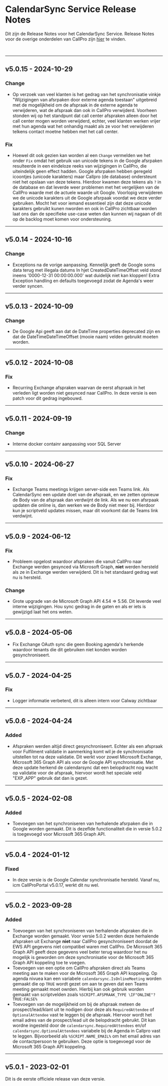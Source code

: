 # CalendarSync Service Release Notes
Dit zijn de Release Notes voor het CalendarSync Service. Release Notes voor de overige onderdelen van CallPro zijn [hier](/releases/v5/release-notes) te vinden.

<br/>

*** 
## v5.0.15 - 2024-10-29
### Change
- Op verzoek van veel klanten is het gedrag van het synchronisatie vinkje "Wijzigingen van afsrpaken door externe agenda toestaan" uitgebreid met de mogelijkheid om de afspraak in de externe agenda te verwijderen, wat de afspraak dan ook in CallPro verwijderd. Voorheen stonden wij op het standpunt dat call center afspraken alleen door het call center mogen worden verwijderd, echter, veel klanten werken vrijer met hun agenda wat het onhandig maakt als ze voor het verwijderen telkens contact moetne hebben met het call center.

### Fix
-  Hoewel dit ook gezien kan worden al een `Change` vermelden we het onder `Fix` omdat het gebruik van unicode tekens in de Google afsrpaken resulteerde in een eindeloze reeks van wijzigingen in CallPro, die uiteindelijk geen effect hadden. Google afsrpaken hebben geregeld icoontjes (unicode karakters) maar Callpro (de database) ondersteunt niet het opslaan van deze tekens. Hierdoor kwamen deze tekens als `?` in de database en dat leverde weer problemen met het vergelijken van de CallPro waarde met de actuele waarde uit Google.
Voorlopig verwijderen we de unicode karakters uit de Google afsrpaak voordat we deze verder gebruiken. Mocht het voor iemand essentieel zijn dat deze unicode karakters gebruikt kunen nworden en ook in CallPro zichtbaar worden laat ons dan de specifieke use-case weten dan kunnen wij nagaan of dit op de backlog moet komen voor ondersteuning.

*** 
## v5.0.14 - 2024-10-16
### Change
- Exceptions na de vorige aanpassing. Kennelijk geeft de Google soms data terug met illegala datums In hjet CreatedDateTimeOffset veld stond ineens '0000-12-31 00:00:00.000' wat duidelijk niet kan kloppen! Extra Exception handling en defaults toegevoegd zodat de Agenda's weer verder syncen. 


*** 
## v5.0.13 - 2024-10-09
### Change
- De Google Api geeft aan dat de DateTime properties deprecated zijn en dat de DateTimeDateTimeOffset (mooie naam) velden gebruikt moeten worden. 

*** 
## v5.0.12 - 2024-10-08
### Fix
- Recurring Exchange afspraken waarvan de eerst afspraak in het verleden ligt worden niet gesynced naar CallPro. In deze versie is een patch voor dit gedrag ingebouwd.

*** 
## v5.0.11 - 2024-09-19
### Change
- Interne docker containr aanpassing voor SQL Server

*** 
## v5.0.10 - 2024-06-27
### Fix
- Exchange Teams meetings krijgen server-side een Teams link. Als CalendarSync een update doet van de afspraak, en we zetten opnieuw de Body van de afspraak dan verdwijnt de link. Als we nu een afsrpaak updaten die online is, dan werken we de Body niet meer bij. Hierdoor kun je scriptveld updates missen, maar dit voorkomt dat de Teams link verdwijnt.

*** 
## v5.0.9 - 2024-06-12
### Fix
- Probleem opgelost waardoor afspraken die vanuit CallPro naar Exchange werden gesynced via Microsoft Graph, **niet** werden hersteld als ze in Exchange werden verwijderd. Dit is het standaard gedrag wat nu is hersteld.
### Change
- Grote upgrade van de Microsoft Graph API 4.54 => 5.56. Dit leverde veel interne wijzigingen. Hou sync gedrag in de gaten en als er iets is gewijzigd laat het ons weten. 

***
## v5.0.8 - 2024-05-06
- Fix Exchange OAuth sync die geen Booking agenda's herkende waardoor tenants die dit gebruiken niet konden worden gesynchroniseert.

***
## v5.0.7 - 2024-04-25
### Fix
- Logger informatie verbeterd, dit is alleen intern voor Calway zichtbaar

***
## v5.0.6 - 2024-04-24
### Added
- Afspraken werden altijd direct gesynchroniseert. Echter als een afspraak voor Fulfilment validatie in aanmerking komt wil je de synchronisatie uitstellen tot na deze validatie. Dit werkt voor zowel Microsoft Exchange, Microsoft 365 Graph API als voor de Google API synchronisatie. Met deze update herkend de calendarsync dat een belopdracht nog wacht op validatie voor de afspraak, hiervoor wordt het speciale veld "EXP_APP" gebruik dat dan is gezet.

***
## v5.0.5 - 2024-02-08
### Added
- Toevoegen van het synchroniseren van herhalende afsrpaken die in Google worden gemaakt. Dit is dezeflde functionaliteit die in versie 5.0.2 is toegevoegd voor Microsoft 365 Graph API.

***
## v5.0.4 - 2024-01-12
### Fixed
- In deze versie is de Google Calendar synchronisatie hersteld. Vanaf nu, icm CallProPortal v5.0.17, werkt dit nu wel.

***
## v5.0.2 - 2023-09-28
### Added
- Toevoegen van het synchroniseren van herhalende afspraken die in Exchange worden gemaakt. Voor versie 5.0.2 werden deze herhalende afspraken uit Exchange **niet** naar CallPro gesynchroniseert doordat de EWS API gegevens niet compatibel waren met CallPro. De Microsoft 365 Graph API geeft deze gegevens veel beter terug waardoor het nu mogelijk is geworden om deze synchronisatie voor de Microsoft 365 Graph API koppeling toe te voegen.
- Toevoegen van een optie om CallPro afspraken direct als Teams meeting aan te maken voor de Microsoft 365 Graph API koppeling. Op agenda nivuea kan een variabele `calendarsync.IsOnlineMeeting` worden gemaakt die op `TRUE` wordt gezet om aan te geven dat een Teams meeting gemaakt moet owrden. Hierbij kan ook gebruik worden gemaakt van scriptvelden zoals `%SCRIPT.AFSPRAAK_TYPE \IF"ONLINE"?TRUE:FALSE%` 
- Toevoegen van de mogelijkheid om bij de afspraak meteen de prospect/lead/klant uit te nodigen door deze als `RequiredAttendee` of `OptionalAttendee` vast te leggen bij de afspraak. Hiervoor wordt het email adres van de prospect/lead uit de belopdracht gebruikt. Dit kan wordne ingesteld door de `calendarsync.RequiredAttendees` en/of `calendarsync.OptionalAttendees` variabele bij de Agenda in Callpro vast te leggen. Bijvoorbeeld als `%SCRIPT.NAME_EMAIL%` om het email adres van de contactpersoon te gebruiken. Deze optie is toegevoegd voor de Microsoft 365 Graph API koppeling.

***
## v5.0.1 - 2023-02-01
Dit is de eerste officiele release van deze versie. 
